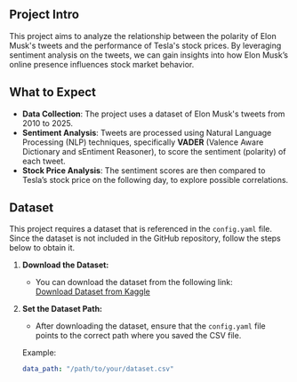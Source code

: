 ## Project Intro

This project aims to analyze the relationship between the polarity of Elon Musk's tweets and the performance of Tesla's stock prices. By leveraging sentiment analysis on the tweets, we can gain insights into how Elon Musk’s online presence influences stock market behavior.

## What to Expect

- **Data Collection**: The project uses a dataset of Elon Musk's tweets from 2010 to 2025.
- **Sentiment Analysis**: Tweets are processed using Natural Language Processing (NLP) techniques, specifically **VADER** (Valence Aware Dictionary and sEntiment Reasoner), to score the sentiment (polarity) of each tweet.
- **Stock Price Analysis**: The sentiment scores are then compared to Tesla’s stock price on the following day, to explore possible correlations.

## Dataset

This project requires a dataset that is referenced in the `config.yaml` file. Since the dataset is not included in the GitHub repository, follow the steps below to obtain it.

1. **Download the Dataset:**
   - You can download the dataset from the following link:  
     [Download Dataset from Kaggle](https://www.kaggle.com/datasets/dadalyndell/elon-musk-tweets-2010-to-2025-march)

2. **Set the Dataset Path:**
   - After downloading the dataset, ensure that the `config.yaml` file points to the correct path where you saved the CSV file.
   
   Example:
   ```yaml
   data_path: "/path/to/your/dataset.csv"
